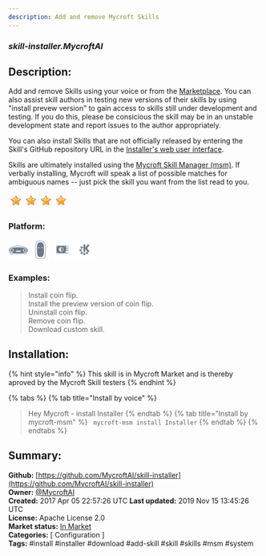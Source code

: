 ```yaml
---
description: Add and remove Mycroft Skills
---
```


### _skill-installer.MycroftAI_  
## Description:  
Add and remove Skills using your voice or from the [Marketplace](https://market.mycroft.ai).
You can also assist skill authors in testing new versions of their skills by
using "install prevew version" to gain access to skills still under development
and testing.  If you do this, please be consicious the skill may be in an
unstable development state and report issues to the author appropriately.

You can also install Skills that are not officially released by entering the
Skill's GitHub repository URL in the [Installer's web user interface](https://home.mycroft.ai/#/skill).

Skills are ultimately installed using the [Mycroft Skill Manager (msm)](https://mycroft.ai/documentation/msm).  If verbally installing, Mycroft will speak a list of possible matches for
ambiguous names -- just pick the skill you want from the list read to you.  
  
![](../.gitbook/assets/star.png)![](../.gitbook/assets/star.png)![](../.gitbook/assets/star.png)![](../.gitbook/assets/star.png)  
  
### Platform:  
 ![Mark I](../.gitbook/assets/mark-1-icon.png)  ![Mark II](../.gitbook/assets/mark-2-icon.png)  ![Picroft](../.gitbook/assets/picroft-icon.png)  ![plasmoid](../.gitbook/assets/kde.png)   
### Examples:  
> Install coin flip.  
> Install the preview version of coin flip.  
> Uninstall coin flip.  
> Remove coin flip.  
> Download custom skill.  
  
## Installation:  
{% hint style="info" %}
This skill is in Mycroft Market and is thereby aproved by the Mycroft Skill testers
{% endhint %}
    
{% tabs %}
{% tab title="Install by voice" %}
> Hey Mycroft - install Installer
{% endtab %}
  {% tab title="Install by mycroft-msm" %}
``` mycroft-msm install Installer```
{% endtab %}
  {% endtabs %}
    
## Summary:  
**Github:** [https://github.com/MycroftAI/skill-installer](https://github.com/MycroftAI/skill-installer)  
**Owner:** [@MycroftAI](https://github.com/MycroftAI)  
**Created:** 2017 Apr 05 22:57:26 UTC  **Last updated:** 2019 Nov 15 13:45:26 UTC  
**License:** Apache License 2.0  
**Market status:** [In Market](https://market.mycroft.ai/skill/mycroft-installer)  
**Categories:** [ Configuration ]   
**Tags:** \#install \#installer \#download \#add-skill \#skill \#skills \#msm \#system   
